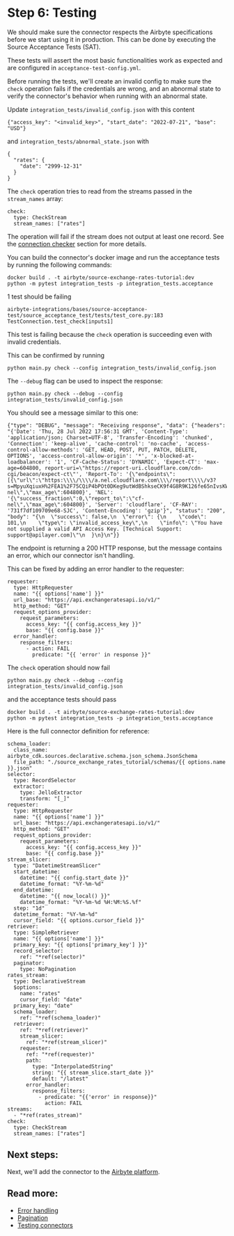# Step 6: Testing

We should make sure the connector respects the Airbyte specifications before we start using it in production.
This can be done by executing the Source Acceptance Tests (SAT).

These tests will assert the most basic functionalities work as expected and are configured in `acceptance-test-config.yml`.

Before running the tests, we'll create an invalid config to make sure the `check` operation fails if the credentials are wrong, and an abnormal state to verify the connector's behavior when running with an abnormal state.

Update `integration_tests/invalid_config.json` with this content

```
{"access_key": "<invalid_key>", "start_date": "2022-07-21", "base": "USD"}
```

and `integration_tests/abnormal_state.json` with

```
{
  "rates": {
    "date": "2999-12-31"
  }
}

```

The `check` operation tries to read from the streams passed in the `stream_names` array:

```
check:
  type: CheckStream
  stream_names: ["rates"]
```

The operation will fail if the stream does not output at least one record. See the [connection checker](../overview.md#connection-checker) section for more details.

You can build the connector's docker image and run the acceptance tests by running the following commands:

```
docker build . -t airbyte/source-exchange-rates-tutorial:dev
python -m pytest integration_tests -p integration_tests.acceptance
```

1 test should be failing

```
airbyte-integrations/bases/source-acceptance-test/source_acceptance_test/tests/test_core.py:183 TestConnection.test_check[inputs1]
```

This test is failing because the `check` operation is succeeding even with invalid credentials.

This can be confirmed by running

```
python main.py check --config integration_tests/invalid_config.json
```

The `--debug` flag can be used to inspect the response:

```
python main.py check --debug --config integration_tests/invalid_config.json
```

You should see a message similar to this one:

```
{"type": "DEBUG", "message": "Receiving response", "data": {"headers": "{'Date': 'Thu, 28 Jul 2022 17:56:31 GMT', 'Content-Type': 'application/json; Charset=UTF-8', 'Transfer-Encoding': 'chunked', 'Connection': 'keep-alive', 'cache-control': 'no-cache', 'access-control-allow-methods': 'GET, HEAD, POST, PUT, PATCH, DELETE, OPTIONS', 'access-control-allow-origin': '*', 'x-blocked-at-loadbalancer': '1', 'CF-Cache-Status': 'DYNAMIC', 'Expect-CT': 'max-age=604800, report-uri=\"https://report-uri.cloudflare.com/cdn-cgi/beacon/expect-ct\"', 'Report-To': '{\"endpoints\":[{\"url\":\"https:\\\\/\\\\/a.nel.cloudflare.com\\\\/report\\\\/v3?s=MpyuXqiuxH%2FEA1%2F75CQiP4bPOt0DKeg9utWdBShkseCK9f4G8R9K126fe65nIvsKWQVGMTou%2BeTRCq%2FCzgoxr2B1BT%2Bm3l6i0DFDu5sYAqHAWzd9pSoqJZ6jktjQgB5D%2BqG7jQvhIDnK\"}],\"group\":\"cf-nel\",\"max_age\":604800}', 'NEL': '{\"success_fraction\":0,\"report_to\":\"cf-nel\",\"max_age\":604800}', 'Server': 'cloudflare', 'CF-RAY': '731f7df109709e68-SJC', 'Content-Encoding': 'gzip'}", "status": "200", "body": "{\n  \"success\": false,\n  \"error\": {\n    \"code\": 101,\n    \"type\": \"invalid_access_key\",\n    \"info\": \"You have not supplied a valid API Access Key. [Technical Support: support@apilayer.com]\"\n  }\n}\n"}}
```

The endpoint is returning a 200 HTTP response, but the message contains an error, which our connector isn't handling.

This can be fixed by adding an error handler to the requester:

```
requester:
  type: HttpRequester
  name: "{{ options['name'] }}"
  url_base: "https://api.exchangeratesapi.io/v1/"
  http_method: "GET"
  request_options_provider:
    request_parameters:
      access_key: "{{ config.access_key }}"
      base: "{{ config.base }}"
  error_handler:
    response_filters:
      - action: FAIL
        predicate: "{{ 'error' in response }}"
```

The `check` operation should now fail

```
python main.py check --debug --config integration_tests/invalid_config.json
```

and the acceptance tests should pass

```
docker build . -t airbyte/source-exchange-rates-tutorial:dev
python -m pytest integration_tests -p integration_tests.acceptance
```

Here is the full connector definition for reference:

```
schema_loader:
  class_name: airbyte_cdk.sources.declarative.schema.json_schema.JsonSchema
  file_path: "./source_exchange_rates_tutorial/schemas/{{ options.name }}.json"
selector:
  type: RecordSelector
  extractor:
    type: JelloExtractor
    transform: "[_]"
requester:
  type: HttpRequester
  name: "{{ options['name'] }}"
  url_base: "https://api.exchangeratesapi.io/v1/"
  http_method: "GET"
  request_options_provider:
    request_parameters:
      access_key: "{{ config.access_key }}"
      base: "{{ config.base }}"
stream_slicer:
  type: "DatetimeStreamSlicer"
  start_datetime:
    datetime: "{{ config.start_date }}"
    datetime_format: "%Y-%m-%d"
  end_datetime:
    datetime: "{{ now_local() }}"
    datetime_format: "%Y-%m-%d %H:%M:%S.%f"
  step: "1d"
  datetime_format: "%Y-%m-%d"
  cursor_field: "{{ options.cursor_field }}"
retriever:
  type: SimpleRetriever
  name: "{{ options['name'] }}"
  primary_key: "{{ options['primary_key'] }}"
  record_selector:
    ref: "*ref(selector)"
  paginator:
    type: NoPagination
rates_stream:
  type: DeclarativeStream
  $options:
    name: "rates"
    cursor_field: "date"
  primary_key: "date"
  schema_loader:
    ref: "*ref(schema_loader)"
  retriever:
    ref: "*ref(retriever)"
    stream_slicer:
      ref: "*ref(stream_slicer)"
    requester:
      ref: "*ref(requester)"
      path:
        type: "InterpolatedString"
        string: "{{ stream_slice.start_date }}"
        default: "/latest"
      error_handler:
        response_filters:
          - predicate: "{{'error' in response}}"
            action: FAIL
streams:
  - "*ref(rates_stream)"
check:
  type: CheckStream
  stream_names: ["rates"]

```

## Next steps:

Next, we'll add the connector to the [Airbyte platform](https://docs.airbyte.com/connector-development/tutorials/cdk-tutorial-python-http/use-connector-in-airbyte).

## Read more:

- [Error handling](../error-handling.md)
- [Pagination](../pagination.md)
- [Testing connectors](../../testing-connectors/README.md)